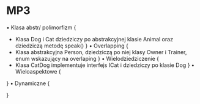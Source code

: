 # MP3
• Klasa abstr/ polimorfizm 
{
- Klasa Dog i Cat dziedziczy po abstrakcyjnej klasie Animal oraz dziedziczą metodę speak()
}
• Overlapping 
{
- Klasa abstrakcyjna Person, dziedziczą po niej klasy Owner i Trainer, enum wskazujący na overlaping
}
• Wielodziedziczenie 
{
- Klasa CatDog implementuje interfejs ICat i dziedziczy po klasie Dog
}
• Wieloaspektowe 
{

}
• Dynamiczne
{

}
